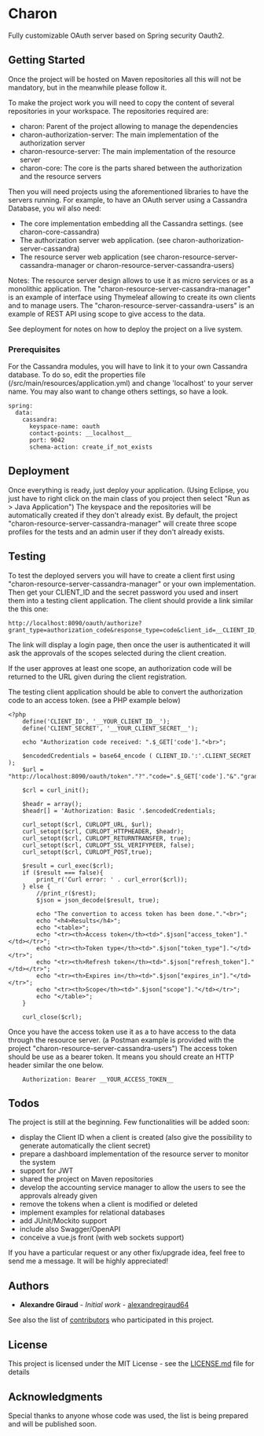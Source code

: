 # Charon

Fully customizable OAuth server based on Spring security Oauth2.

## Getting Started

Once the project will be hosted on Maven repositories all this will not be mandatory, but in the meanwhile please follow it.

To make the project work you will need to copy the content of several repositories in your workspace.
The repositories required are:
- charon: Parent of the project allowing to manage the dependencies
- charon-authorization-server: The main implementation of the authorization server
- charon-resource-server: The main implementation of the resource server
- charon-core: The core is the parts shared between the authorization and the resource servers

Then you will need projects using the aforementioned libraries to have the servers running.
For example, to have an OAuth server using a Cassandra Database, you wil also need:
- The core implementation embedding all the Cassandra settings. (see charon-core-cassandra)
- The authorization server web application. (see charon-authorization-server-cassandra)
- The resource server web application (see charon-resource-server-cassandra-manager or charon-resource-server-cassandra-users)

Notes:
The resource server design allows to use it as micro services or as a monolithic application.
The "charon-resource-server-cassandra-manager" is an example of interface using Thymeleaf allowing to create its own clients and to manage users.
The "charon-resource-server-cassandra-users" is an example of REST API using scope to give access to the data.

See deployment for notes on how to deploy the project on a live system.

### Prerequisites

For the Cassandra modules, you will have to link it to your own Cassandra database. To do so, edit the properties file (/src/main/resources/application.yml) and change 'localhost' to your server name.
You may also want to change others settings, so have a look.

```
spring:
  data:
    cassandra:
      keyspace-name: oauth
      contact-points: __localhost__
      port: 9042
      schema-action: create_if_not_exists
```

## Deployment

Once everything is ready, just deploy your application. (Using Eclipse, you just have to right click on the main class of you project then select "Run as > Java Application")
The keyspace and the repositories will be automatically created if they don't already exist.
By default, the project "charon-resource-server-cassandra-manager" will create three scope profiles for the tests and an admin user if they don't already exists.

## Testing

To test the deployed servers you will have to create a client first using "charon-resource-server-cassandra-manager" or your own implementation.
Then get your CLIENT_ID and the secret password you used and insert them into a testing client application.
The client should provide a link similar the this one:

```
http://localhost:8090/oauth/authorize?grant_type=authorization_code&response_type=code&client_id=__CLIENT_ID__
```

The link will display a login page, then once the user is authenticated it will ask the approvals of the scopes selected during the client creation.

If the user approves at least one scope, an authorization code will be returned to the URL given during the client registration.

The testing client application should be able to convert the authorization code to an access token. (see a PHP example below)

```
<?php
	define('CLIENT_ID', '__YOUR_CLIENT_ID__');
	define('CLIENT_SECRET', '__YOUR_CLIENT_SECRET__');
	
	echo "Authorization code received: ".$_GET['code']."<br>";
	
	$encodedCredentials = base64_encode ( CLIENT_ID.':'.CLIENT_SECRET );
	$url = "http://localhost:8090/oauth/token"."?"."code=".$_GET['code']."&"."grant_type="."authorization_code";
	
	$crl = curl_init();

	$headr = array();
	$headr[] = 'Authorization: Basic '.$encodedCredentials;

    curl_setopt($crl, CURLOPT_URL, $url);
	curl_setopt($crl, CURLOPT_HTTPHEADER, $headr);
	curl_setopt($crl, CURLOPT_RETURNTRANSFER, true);
	curl_setopt($crl, CURLOPT_SSL_VERIFYPEER, false);
	curl_setopt($crl, CURLOPT_POST,true);

	$result = curl_exec($crl);
	if ($result === false){
		print_r('Curl error: ' . curl_error($crl));
	} else {
		//print_r($rest);
		$json = json_decode($result, true);
		
		echo "The convertion to access token has been done."."<br>";
		echo "<h4>Results</h4>";
		echo "<table>";
		echo "<tr><th>Access token</th><td>".$json["access_token"]."</td></tr>";
		echo "<tr><th>Token type</th><td>".$json["token_type"]."</td></tr>";
		echo "<tr><th>Refresh token</th><td>".$json["refresh_token"]."</td></tr>";
		echo "<tr><th>Expires in</th><td>".$json["expires_in"]."</td></tr>";
		echo "<tr><th>Scope</th><td>".$json["scope"]."</td></tr>";
		echo "</table>";
	}

	curl_close($crl);
```

Once you have the access token use it as a to have access to the data through the resource server. (a Postman example is provided with the project "charon-resource-server-cassandra-users")
The access token should be use as a bearer token. It means you should create an HTTP header similar the one below.

```
	Authorization: Bearer __YOUR_ACCESS_TOKEN__
```

## Todos

The project is still at the beginning. Few functionalities will be added soon:
- display the Client ID when a client is created (also give the possibility to generate automatically the client secret)
- prepare a dashboard implementation of the resource server to monitor the system
- support for JWT
- shared the project on Maven repositories
- develop the accounting service manager to allow the users to see the approvals already given
- remove the tokens when a client is modified or deleted
- implement examples for relational databases
- add JUnit/Mockito support
- include also Swagger/OpenAPI
- conceive a vue.js front (with web sockets support)

If you have a particular request or any other fix/upgrade idea, feel free to send me a message. It will be highly appreciated!

## Authors

* **Alexandre Giraud** - *Initial work* - [alexandregiraud64](https://github.com/alexandregiraud64)

See also the list of [contributors](https://github.com/your/project/contributors) who participated in this project.

## License

This project is licensed under the MIT License - see the [LICENSE.md](LICENSE.md) file for details

## Acknowledgments

Special thanks to anyone whose code was used, the list is being prepared and will be published soon.
